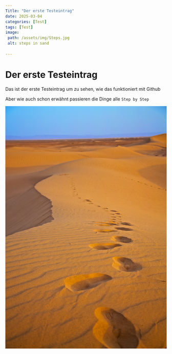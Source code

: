 ```yaml
---
Title: "Der erste Testeintrag"
date: 2025-03-04
categories: [Test]
tags: [Test]
image:
 path: /assets/img/Steps.jpg
 alt: steps in sand

---
```


# Der erste Testeintrag



Das ist der erste Testeintrag um zu sehen, wie das funktioniert mit Github

Aber wie auch schon erwähnt passieren die Dinge alle `Step by Step`

![Step by Step](/img/Steps.jpg)

